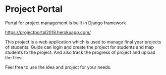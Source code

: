 # Project Portal
Portal for project management is built in Django framework

https://projectportal2018.herokuapp.com/

This project is a web application which is used to manage final year projects of students.
Guide can login and create the project for students and map students to the project.
And also track the progress of project and upload the files.

Feel free to use the idea and project for your needs.
